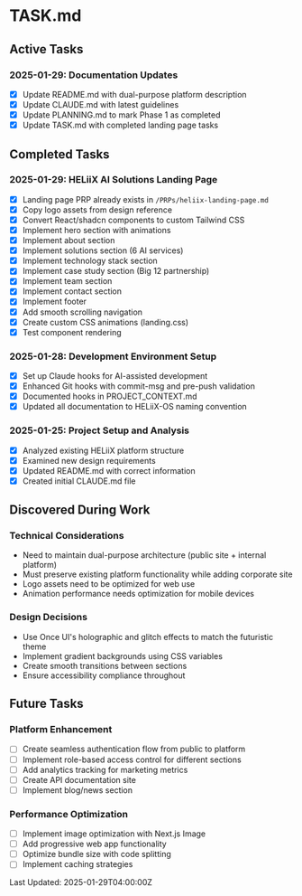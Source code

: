 # TASK.md

## Active Tasks

### 2025-01-29: Documentation Updates

- [x] Update README.md with dual-purpose platform description
- [x] Update CLAUDE.md with latest guidelines
- [x] Update PLANNING.md to mark Phase 1 as completed
- [x] Update TASK.md with completed landing page tasks

## Completed Tasks

### 2025-01-29: HELiiX AI Solutions Landing Page

- [x] Landing page PRP already exists in `/PRPs/heliix-landing-page.md`
- [x] Copy logo assets from design reference
- [x] Convert React/shadcn components to custom Tailwind CSS
- [x] Implement hero section with animations
- [x] Implement about section
- [x] Implement solutions section (6 AI services)
- [x] Implement technology stack section
- [x] Implement case study section (Big 12 partnership)
- [x] Implement team section
- [x] Implement contact section
- [x] Implement footer
- [x] Add smooth scrolling navigation
- [x] Create custom CSS animations (landing.css)
- [x] Test component rendering

### 2025-01-28: Development Environment Setup

- [x] Set up Claude hooks for AI-assisted development
- [x] Enhanced Git hooks with commit-msg and pre-push validation
- [x] Documented hooks in PROJECT_CONTEXT.md
- [x] Updated all documentation to HELiiX-OS naming convention

### 2025-01-25: Project Setup and Analysis

- [x] Analyzed existing HELiiX platform structure
- [x] Examined new design requirements
- [x] Updated README.md with correct information
- [x] Created initial CLAUDE.md file

## Discovered During Work

### Technical Considerations

- Need to maintain dual-purpose architecture (public site + internal platform)
- Must preserve existing platform functionality while adding corporate site
- Logo assets need to be optimized for web use
- Animation performance needs optimization for mobile devices

### Design Decisions

- Use Once UI's holographic and glitch effects to match the futuristic theme
- Implement gradient backgrounds using CSS variables
- Create smooth transitions between sections
- Ensure accessibility compliance throughout

## Future Tasks

### Platform Enhancement

- [ ] Create seamless authentication flow from public to platform
- [ ] Implement role-based access control for different sections
- [ ] Add analytics tracking for marketing metrics
- [ ] Create API documentation site
- [ ] Implement blog/news section

### Performance Optimization

- [ ] Implement image optimization with Next.js Image
- [ ] Add progressive web app functionality
- [ ] Optimize bundle size with code splitting
- [ ] Implement caching strategies

Last Updated: 2025-01-29T04:00:00Z
